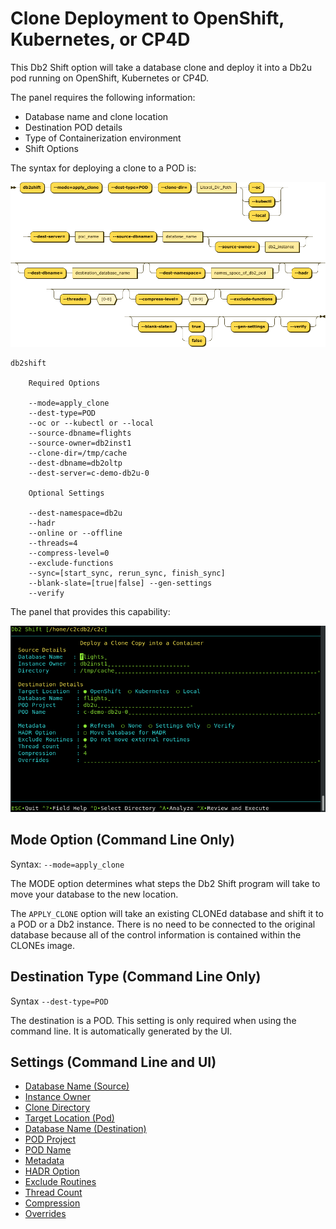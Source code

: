 # Clone Deployment to OpenShift, Kubernetes, or CP4D

This Db2 Shift option will take a database clone and deploy it into a Db2u pod running on 
OpenShift, Kubernetes or CP4D.

The panel requires the following information:

* Database name and clone location
* Destination POD details
* Type of Containerization environment
* Shift Options

The syntax for deploying a clone to a POD is:

![Deploy POD](img/syntax_deploypod.png)

<pre><code class="language-bash">db2shift

    Required Options

    --mode=apply_clone    
    --dest-type=POD
    --oc or --kubectl or --local
    --source-dbname=flights
    --source-owner=db2inst1
    --clone-dir=/tmp/cache
    --dest-dbname=db2oltp
    --dest-server=c-demo-db2u-0

    Optional Settings

    --dest-namespace=db2u
    --hadr
    --online or --offline
    --threads=4
    --compress-level=0
    --exclude-functions
    --sync=[start_sync, rerun_sync, finish_sync]
    --blank-slate=[true|false] --gen-settings
    --verify
</code></pre>

The panel that provides this capability:

![ShiftPOD](img/c2c_deploy_pod.png)

## Mode Option (Command Line Only)

Syntax: `--mode=apply_clone`

The MODE option determines what steps the Db2 Shift program will take to 
move your database to the new location. 

The `APPLY_CLONE` option will take an existing CLONEd database and shift
it to a POD or a Db2 instance. There is no need to be connected to
the original database because all of the control information is 
contained within the CLONEs image.

## Destination Type (Command Line Only)

Syntax `--dest-type=POD`

The destination is a POD. This setting is only required when using the command line. It
is automatically generated by the UI. 

## Settings (Command Line and UI)

* [Database Name (Source)](reference.md#source-database)
* [Instance Owner](reference.md#source-or-instance-owner)
* [Clone Directory](reference.md#clone-directory)
* [Target Location (Pod)](reference.md#target-client-instance-to-pod)
* [Database Name (Destination)](reference.md#destination-database)
* [POD Project](reference.md#destination-pod-namespace-or-project)
* [POD Name](reference.md#destination-server-pod)
* [Metadata](reference.md#metadata-generation)
* [HADR Option](reference.md#hadr-setup)
* [Exclude Routines](reference.md#stored-procedures-and-functions)
* [Thread Count](reference.md#threading)
* [Compression](reference.md#compression)
* [Overrides](reference.md#overrides)